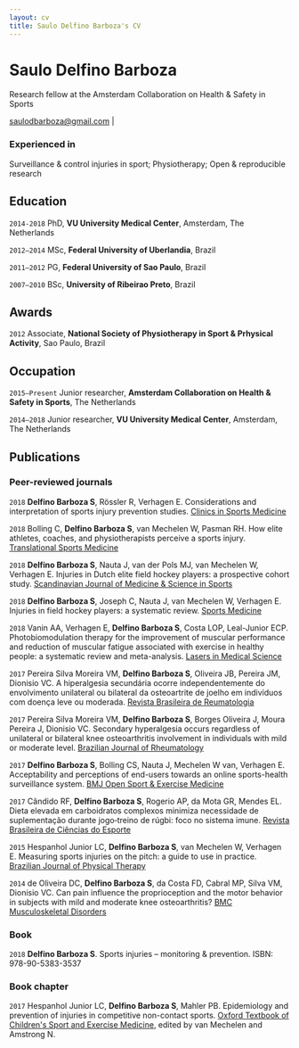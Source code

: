 ```yaml
---
layout: cv
title: Saulo Delfino Barboza's CV
---
```

# Saulo Delfino Barboza
Research fellow at the Amsterdam Collaboration on Health & Safety in Sports

<div id="webaddress">
<a href="saulodbarboza@gmail.com">saulodbarboza@gmail.com</a>
  | <i class="far fa-envelope"></i>
</div>


### Experienced in

Surveillance & control injuries in sport; Physiotherapy; Open & reproducible research


## Education

`2014-2018`
PhD, **VU University Medical Center**, Amsterdam, The Netherlands

`2012–2014`
MSc, **Federal University of Uberlandia**, Brazil

`2011–2012`
PG, **Federal University of Sao Paulo**, Brazil

`2007–2010`
BSc, **University of Ribeirao Preto**, Brazil


## Awards

`2012`
Associate, **National Society of Physiotherapy in Sport & Prhysical Activity**, Sao Paulo, Brazil


## Occupation

`2015–Present`
Junior researcher, **Amsterdam Collaboration on Health & Safety in Sports**, The Netherlands

`2014–2018`
Junior researcher, **VU University Medical Center**, Amsterdam, The Netherlands


## Publications

<!-- A list is also available [online](http://www.researcherid.com/rid/I-3167-2015) -->


### Peer-reviewed journals

`2018`
**Delfino Barboza S**, Rössler R, Verhagen E. Considerations and interpretation of sports injury prevention studies. [Clinics in Sports Medicine](https://doi.org/10.1016/j.csm.2018.03.006)

`2018`
Bolling C, **Delfino Barboza S**, van Mechelen W, Pasman RH. How elite athletes, coaches, and physiotherapists perceive a sports injury. [Translational Sports Medicine](https://doi.org/10.1002/tsm2.53)

`2018`
**Delfino Barboza S**, Nauta J, van der Pols MJ, van Mechelen W, Verhagen E. Injuries in Dutch elite field hockey players: a prospective cohort study. [Scandinavian Journal of Medicine & Science in Sports](https://doi.org/10.1111/sms.13065)

`2018`
**Delfino Barboza S**, Joseph C, Nauta J, van Mechelen W, Verhagen E. Injuries in field hockey players: a systematic review. [Sports Medicine](https://doi.org/10.1007/s40279-017-0839-3)

`2018`
Vanin AA, Verhagen E, **Delfino Barboza S**, Costa LOP, Leal-Junior ECP. Photobiomodulation therapy for the improvement of muscular performance and reduction of muscular fatigue associated with exercise in healthy people: a systematic review and meta-analysis. [Lasers in Medical Science](https://doi.org/10.1007/s10103-017-2368-6)

`2017`
Pereira Silva Moreira VM, **Delfino Barboza S**, Oliveira JB, Pereira JM, Dionisio VC. A hiperalgesia secundária ocorre independentemente do envolvimento unilateral ou bilateral da osteoartrite de joelho em indivíduos com doença leve ou moderada. [Revista Brasileira de Reumatologia](https://doi.org/10.1016/j.rbr.2016.02.002)

`2017`
Pereira Silva Moreira VM, **Delfino Barboza S**, Borges Oliveira J, Moura Pereira J, Dionisio VC. Secondary hyperalgesia occurs regardless of unilateral or bilateral knee osteoarthritis involvement in individuals with mild or moderate level. [Brazilian Journal of Rheumatology](https://doi.org/10.1016/j.rbre.2016.03.014)

`2017`
**Delfino Barboza S**, Bolling CS, Nauta J, Mechelen W van, Verhagen E. Acceptability and perceptions of end-users towards an online sports-health surveillance system. [BMJ Open Sport & Exercise Medicine](https://doi.org/10.1136/bmjsem-2017-000275)

`2017`
Cândido RF, **Delfino Barboza S**, Rogerio AP, da Mota GR, Mendes EL. Dieta elevada em carboidratos complexos minimiza necessidade de suplementação durante jogo‐treino de rúgbi: foco no sistema imune. [Revista Brasileira de Ciências do Esporte](https://doi.org/10.1016/j.rbce.2016.01.007)

`2015`
Hespanhol Junior LC, **Delfino Barboza S**, van Mechelen W, Verhagen E. Measuring sports injuries on the pitch: a guide to use in practice. [Brazilian Journal of Physical Therapy](https://doi.org/10.1590/bjpt-rbf.2014.0110)

`2014`
de Oliveira DC, **Delfino Barboza S**, da Costa FD, Cabral MP, Silva VM, Dionisio VC. Can pain influence the proprioception and the motor behavior in subjects with mild and moderate knee osteoarthritis? [BMC Musculoskeletal Disorders](https://doi.org/10.1186/1471-2474-15-321)


### Book

`2018`
**Delfino Barboza S**. Sports injuries – monitoring & prevention. ISBN: 978-90-5383-3537


### Book chapter

`2017`
Hespanhol Junior LC, **Delfino Barboza S**, Mahler PB. Epidemiology and prevention of injuries in competitive non-contact sports. [Oxford Textbook of Children's Sport and Exercise Medicine](https://doi.org/10.1093/med/9780198757672.003.0043), edited by van Mechelen and Amstrong N.


<!-- ### Footer

Last updated: Dezember 2018-12-12 -->


